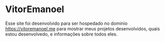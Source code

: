 # VitorEmanoel #
Esse site foi desenvolvido para ser hospedado no dominio https://vitoremanoel.me para mostrar meus projetos desenvolvidos, quais estou desenvolvedo, e informações sobre todos eles.